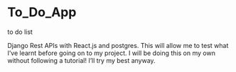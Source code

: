 # To_Do_App
to do list 

Django Rest APIs with React.js and postgres.
This will allow me to test what I’ve learnt before going on to my project.
I will be doing this on my own without following a tutorial! I’ll try my best anyway.
